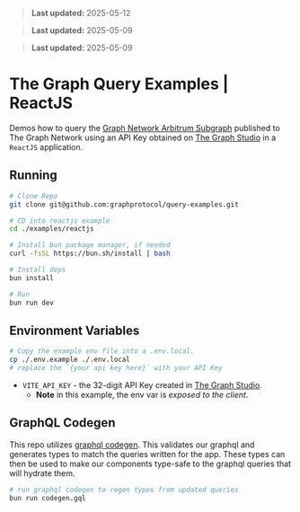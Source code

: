 > **Last updated:** 2025-05-12

> **Last updated:** 2025-05-09

> **Last updated:** 2025-05-09

# The Graph Query Examples | ReactJS

Demos how to query the [Graph Network Arbitrum Subgraph](https://thegraph.com/explorer/subgraphs/DZz4kDTdmzWLWsV373w2bSmoar3umKKH9y82SUKr5qmp?view=Playground&chain=arbitrum-one) published to The Graph Network using an API Key obtained on [The Graph Studio](https://thegraph.com/studio) in a `ReactJS` application.

## Running

```bash
# Clone Repo
git clone git@github.com:graphprotocol/query-examples.git

# CD into reactjs example
cd ./examples/reactjs

# Install bun package manager, if needed
curl -fsSL https://bun.sh/install | bash

# Install deps
bun install

# Run
bun run dev
```

## Environment Variables

```bash
# Copy the example env file into a .env.local.
cp ./.env.example ./.env.local
# replace the `{your api key here}` with your API Key
```

- `VITE_API_KEY` - the 32-digit API Key created in [The Graph Studio](https://thegraph.com/studio).
  - **Note** in this example, the env var is _exposed to the client_.

## GraphQL Codegen

This repo utilizes [graphql codegen](https://the-guild.dev/graphql/codegen). This validates our graphql and generates types to match the queries written for the app. These types can then be used to make our components type-safe to the graphql queries that will hydrate them.

```bash
# run graphql codegen to regen types from updated queries
bun run codegen.gql
```
